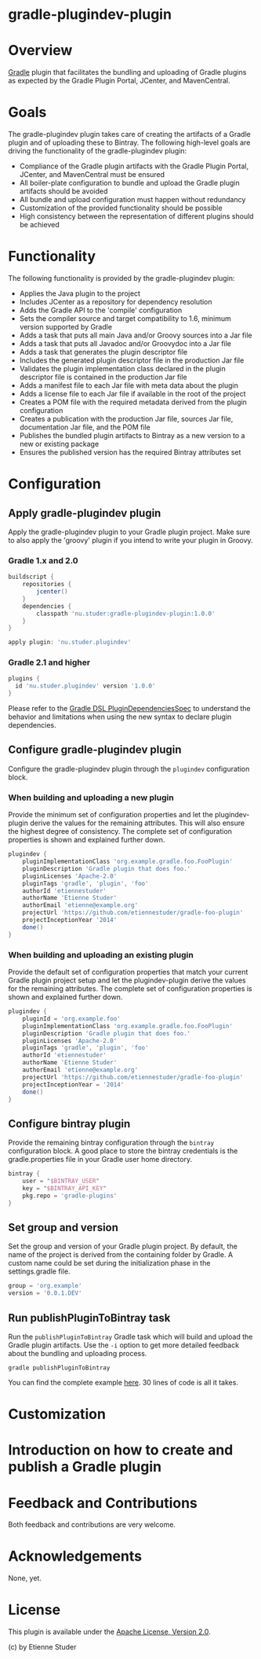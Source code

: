gradle-plugindev-plugin
=======================

# Overview

[Gradle](http://www.gradle.org) plugin that facilitates the bundling and uploading 
of Gradle plugins as expected by the Gradle Plugin Portal, JCenter, and MavenCentral.

# Goals

The gradle-plugindev plugin takes care of creating the artifacts of a Gradle plugin and of uploading these to Bintray. The 
following high-level goals are driving the functionality of the gradle-plugindev plugin: 

 * Compliance of the Gradle plugin artifacts with the Gradle Plugin Portal, JCenter, and MavenCentral must be ensured
 * All boiler-plate configuration to bundle and upload the Gradle plugin artifacts should be avoided
 * All bundle and upload configuration must happen without redundancy
 * Customization of the provided functionality should be possible 
 * High consistency between the representation of different plugins should be achieved
 
# Functionality

The following functionality is provided by the gradle-plugindev plugin:
 
 * Applies the Java plugin to the project
 * Includes JCenter as a repository for dependency resolution
 * Adds the Gradle API to the 'compile' configuration
 * Sets the compiler source and target compatibility to 1.6, minimum version supported by Gradle
 * Adds a task that puts all main Java and/or Groovy sources into a Jar file
 * Adds a task that puts all Javadoc and/or Groovydoc into a Jar file
 * Adds a task that generates the plugin descriptor file
 * Includes the generated plugin descriptor file in the production Jar file
 * Validates the plugin implementation class declared in the plugin descriptor file is contained in the production Jar file
 * Adds a manifest file to each Jar file with meta data about the plugin
 * Adds a license file to each Jar file if available in the root of the project
 * Creates a POM file with the required metadata derived from the plugin configuration
 * Creates a publication with the production Jar file, sources Jar file, documentation Jar file, and the POM file
 * Publishes the bundled plugin artifacts to Bintray as a new version to a new or existing package
 * Ensures the published version has the required Bintray attributes set

# Configuration

## Apply gradle-plugindev plugin

Apply the gradle-plugindev plugin to your Gradle plugin project. Make sure to also 
apply the 'groovy' plugin if you intend to write your plugin in Groovy. 

### Gradle 1.x and 2.0

```groovy
buildscript {
    repositories {
        jcenter()
    }
    dependencies {
        classpath 'nu.studer:gradle-plugindev-plugin:1.0.0'
    }
}

apply plugin: 'nu.studer.plugindev'
```

### Gradle 2.1 and higher

```groovy
plugins {
  id 'nu.studer.plugindev' version '1.0.0'
}
```

Please refer to the [Gradle DSL PluginDependenciesSpec](http://www.gradle.org/docs/current/dsl/org.gradle.plugin.use.PluginDependenciesSpec.html) to 
understand the behavior and limitations when using the new syntax to declare plugin dependencies.

## Configure gradle-plugindev plugin

Configure the gradle-plugindev plugin through the `plugindev` configuration block.

### When building and uploading a new plugin

Provide the minimum set of configuration properties and let the plugindev-plugin derive
the values for the remaining attributes. This will also ensure the highest degree of
consistency. The complete set of configuration properties is shown and explained further down.  

```groovy
plugindev {
    pluginImplementationClass 'org.example.gradle.foo.FooPlugin'
    pluginDescription 'Gradle plugin that does foo.'
    pluginLicenses 'Apache-2.0'
    pluginTags 'gradle', 'plugin', 'foo'
    authorId 'etiennestuder'
    authorName 'Etienne Studer'
    authorEmail 'etienne@example.org'
    projectUrl 'https://github.com/etiennestuder/gradle-foo-plugin'
    projectInceptionYear '2014'
    done()
}
```

### When building and uploading an existing plugin

Provide the default set of configuration properties that match your current Gradle plugin project 
setup and let the plugindev-plugin derive the values for the remaining attributes. The complete 
set of configuration properties is shown and explained further down.  

```groovy
plugindev {
    pluginId = 'org.example.foo'
    pluginImplementationClass 'org.example.gradle.foo.FooPlugin'
    pluginDescription 'Gradle plugin that does foo.'
    pluginLicenses 'Apache-2.0'
    pluginTags 'gradle', 'plugin', 'foo'
    authorId 'etiennestuder'
    authorName 'Etienne Studer'
    authorEmail 'etienne@example.org'
    projectUrl 'https://github.com/etiennestuder/gradle-foo-plugin'
    projectInceptionYear = '2014'
    done()
}
```
## Configure bintray plugin

Provide the remaining bintray configuration through the `bintray` configuration block. A 
good place to store the bintray credentials is the gradle.properties file in your Gradle 
user home directory. 

```groovy
bintray {
    user = "$BINTRAY_USER"
    key = "$BINTRAY_API_KEY"
    pkg.repo = 'gradle-plugins'
}
```

## Set group and version

Set the group and version of your Gradle plugin project. By default, the name of 
the project is derived from the containing folder by Gradle. A custom name 
could be set during the initialization phase in the settings.gradle file.

```groovy
group = 'org.example'
version = '0.0.1.DEV'
```

## Run publishPluginToBintray task

Run the `publishPluginToBintray` Gradle task which will build and upload the Gradle plugin artifacts. Use 
the `-i` option to get more detailed feedback about the bundling and uploading process. 

```console
gradle publishPluginToBintray
```

You can find the complete example [here](example/build.gradle). 30 lines of code is all it takes.

# Customization

# Introduction on how to create and publish a Gradle plugin

# Feedback and Contributions

Both feedback and contributions are very welcome.

# Acknowledgements

None, yet.

# License
This plugin is available under the [Apache License, Version 2.0](http://www.apache.org/licenses/LICENSE-2.0.html).

(c) by Etienne Studer
